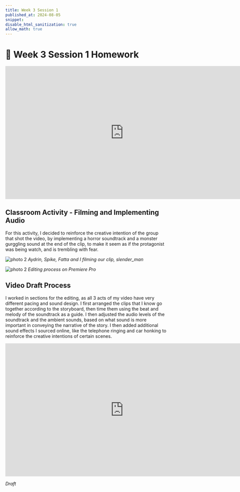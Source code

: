 ```yaml
---
title: Week 3 Session 1
published_at: 2024-08-05
snippet: 
disable_html_sanitization: true
allow_math: true
---
```




# :page_with_curl: Week 3 Session 1 Homework 

<iframe src="https://player.vimeo.com/video/994886067?title=0&amp;byline=0&amp;portrait=0&amp;badge=0&amp;autopause=0&amp;player_id=0&amp;app_id=58479" width="736" height="414" frameborder="0" allow="autoplay; fullscreen; picture-in-picture; clipboard-write" title="DM1_WK3_HW1"></iframe>

## Classroom Activity - Filming and Implementing Audio

For this activity, I decided to reinforce the creative intention of the group that shot the video, by implementing a horror soundtrack and a monster gurggling sound at the end of the clip, to make it seem as if the protagonist was being watch, and is trembling with fear.


![photo 2](photos/14.png)
*Aydrin, Spike, Fatta and I filming our clip, slender_man*


![photo 2](photos/13.png)
*Editing process on Premiere Pro*

## Video Draft Process

I worked in sections for the editing, as all 3 acts of my video have very different pacing and sound design. I first arranged the clips that I know go together according to the storyboard, then time them using the beat and melody of the soundtrack as a guide. I then adjusted the audio levels of the soundtrack and the ambient sounds, based on what sound is more important in conveying the narrative of the story. I then added additional sound effects I sourced online, like the telephone ringing and car honking to reinforce the creative intentions of certain scenes. 

<iframe src="https://player.vimeo.com/video/996221529?title=0&amp;byline=0&amp;portrait=0&amp;badge=0&amp;autopause=0&amp;player_id=0&amp;app_id=58479" width="736" height="414" frameborder="0" allow="autoplay; fullscreen; picture-in-picture; clipboard-write" title="DMS1_Leaving The Nest_Draft"></iframe>

*Draft*